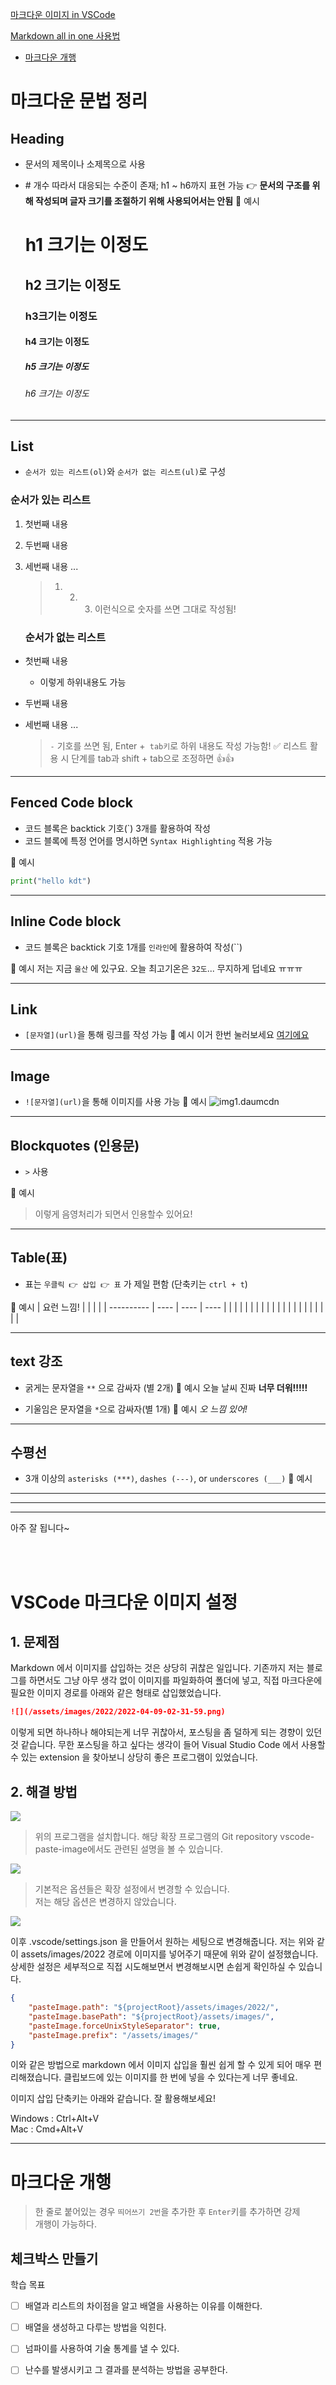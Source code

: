 [마크다운 이미지 in VSCode](#vscode-마크다운-이미지-설정)

[Markdown all in one 사용법](#)
  - [마크다운 개행](#마크다운-개행)


# 마크다운 문법 정리

## Heading

- 문서의 제목이나 소제목으로 사용

- \# 개수 따라서 대응되는 수준이 존재;  h1 ~ h6까지 표현 가능
  👉  **문서의 구조를 위해 작성되며 글자 크기를 조절하기 위해 사용되어서는 안됨**
  💬 예시
  
  # h1 크기는 이정도
  
  ## h2 크기는 이정도
  
  ### h3크기는 이정도
  
  #### h4 크기는 이정도
  
  ##### h5 크기는 이정도
  
  ###### h6 크기는 이정도

---

## List

- `순서가 있는 리스트(ol)`와 `순서가 없는 리스트(ul)`로 구성

### 순서가 있는 리스트

1. 첫번째 내용

2. 두번째 내용

3. 세번째 내용
   ...
   
   > 1. 2. 3. 이런식으로 숫자를 쓰면 그대로 작성됨!
   
   ### 순서가 없는 리스트
- 첫번째 내용
  
  - 이렇게 하위내용도 가능

- 두번째 내용

- 세번째 내용
  ...
  
  > `-` 기호를 쓰면 됨, Enter +` tab키`로 하위 내용도 작성 가능함!
  > ✅ 리스트 활용 시 단계를 tab과 shift + tab으로 조정하면 👍👍

---

## Fenced Code block

- 코드 블록은 backtick 기호(`) 3개를 활용하여 작성
- 코드 블록에 특정 언어를 명시하면 `Syntax Highlighting` 적용 가능

💬 예시

```python
print("hello kdt")
```

---

## Inline Code block

- 코드 블록은 backtick 기호 1개를 `인라인`에 활용하여 작성(``)

💬 예시
저는 지금 `울산` 에 있구요. 오늘 최고기온은 `32도`... 무지하게 덥네요 ㅠㅠㅠ

---

## Link

- `[문자열](url)`을 통해 링크를 작성 가능
  💬 예시
  이거 한번 눌러보세요 [여기에요](https://www.youtube.com/watch?app=desktop&v=qSipY59vFko)

---

## Image

- `![문자열](url)`을 통해 이미지를 사용 가능
  💬 예시
  ![img1.daumcdn](마크다운_문법정리.assets/img1.daumcdn.jpg)

---

## Blockquotes (인용문)

- `>` 사용

💬 예시

> 이렇게 음영처리가 되면서 인용할수 있어요!

---

## Table(표)

- 표는 `우클릭 👉 삽입 👉 표` 가 제일 편함
  (단축키는 `ctrl + t`)

💬 예시
| 요런 느낌! |      |      |      |
| ---------- | ---- | ---- | ---- |
|            |      |      |      |
|            |      |      |      |
|            |      |      |      |
|            |      |      |      |

---

## text 강조

- 굵게는 문자열을 `**` 으로 감싸자 (별 2개)
  💬 예시
  오늘 날씨 진짜 **너무 더워!!!!!**

- 기울임은 문자열을 `*`으로 감싸자(별 1개)
  💬 예시
  *오 느낌 있어!*

---

## 수평선

- 3개 이상의 `asterisks (***)`, `dashes (---)`, or `underscores (___)`
  💬 예시

---

---

---

아주 잘 됩니다~


<br><br>

# VSCode 마크다운 이미지 설정

## 1. 문제점
Markdown 에서 이미지를 삽입하는 것은 상당히 귀찮은 일입니다. 기존까지 저는 블로그를 하면서도 그냥 아무 생각 없이 이미지를 파일화하여 폴더에 넣고, 직접 마크다운에 필요한 이미지 경로를 아래와 같은 형태로 삽입했었습니다.

```markdown
![](/assets/images/2022/2022-04-09-02-31-59.png)
```
이렇게 되면 하나하나 해야되는게 너무 귀찮아서, 포스팅을 좀 덜하게 되는 경향이 있던 것 같습니다. 무한 포스팅을 하고 싶다는 생각이 들어 Visual Studio Code 에서 사용할 수 있는 extension 을 찾아보니 상당히 좋은 프로그램이 있었습니다.  


## 2. 해결 방법
![](./assets/images/2022/2022-08-26-08-18-03.png)

> 위의 프로그램을 설치합니다. 해당 확장 프로그램의 Git repository vscode-paste-image에서도 관련된 설명을 볼 수 있습니다.


![](./assets/images/2022/2022-08-26-09-47-30.png)

> 기본적은 옵션들은 확장 설정에서 변경할 수 있습니다.  
> 저는 해당 옵션은 변경하지 않았습니다.

![](./assets/images/2022/2022-08-26-09-49-10.png)

이후 .vscode/settings.json 을 만들어서 원하는 세팅으로 변경해줍니다. 저는 위와 같이 assets/images/2022 경로에 이미지를 넣어주기 때문에 위와 같이 설정했습니다. 상세한 설정은 세부적으로 직접 시도해보면서 변경해보시면 손쉽게 확인하실 수 있습니다.
```json
{
    "pasteImage.path": "${projectRoot}/assets/images/2022/",
    "pasteImage.basePath": "${projectRoot}/assets/images/",
    "pasteImage.forceUnixStyleSeparator": true,
    "pasteImage.prefix": "/assets/images/"
}
```
이와 같은 방법으로 markdown 에서 이미지 삽입을 훨씬 쉽게 할 수 있게 되어 매우 편리해졌습니다. 클립보드에 있는 이미지를 한 번에 넣을 수 있다는게 너무 좋네요.

이미지 삽입 단축키는 아래와 같습니다. 잘 활용해보세요!

Windows : Ctrl+Alt+V  
Mac : Cmd+Alt+V  

---
# 마크다운 개행
> 한 줄로 붙어있는 경우 `띄어쓰기 2번`을 추가한 후 `Enter`키를 추가하면 강제  
> 개행이 가능하다.


## 체크박스 만들기

학습 목표  

- [ ] 배열과 리스트의 차이점을 알고 배열을 사용하는 이유를 이해한다.

- [ ] 배열을 생성하고 다루는 방법을 익힌다.

- [ ] 넘파이를 사용하여 기술 통계를 낼 수 있다.

- [ ] 난수를 발생시키고 그 결과를 분석하는 방법을 공부한다. 